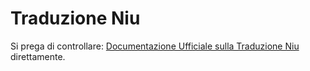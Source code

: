 # Traduzione Niu

Si prega di controllare: [Documentazione Ufficiale sulla Traduzione Niu](https://niutrans.com/documents/contents/question/1) direttamente.
